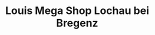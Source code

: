 ---
title: "Louis Mega Shop Lochau bei Bregenz"
url: /lochau/louis-mega-shop-lochau-bei-bregenz/
shop: Motorrad
---